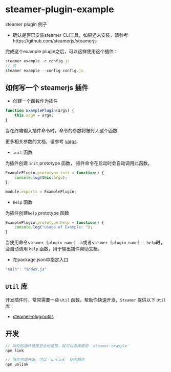 # steamer-plugin-example

steamer plugin 例子

* 确认是否已安装steamer CLI工具，如果还未安装，请参考https://github.com/steamerjs/steamerjs

完成这个example plugin之后，可以这样使用这个插件：

```javascript
steamer example -c config.js
// 或
steamer example --config config.js
```


## 如何写一个 steamerjs 插件

* 创建一个函数作为插件

```javascript
function ExamplePlugin(argv) {
	this.argv = argv;
}
```
当在终端输入插件命令时，命令的参数将被传入这个函数

更多相关参数的文档，请参考 [yargs](https://github.com/yargs/yargs).

* `init` 函数

为插件创建 `init` prototype 函数， 插件命令在启动时会自动调用此函数。

```javascript
ExamplePlugin.prototype.init = function() {
	console.log(this.argv);
};

module.exports = ExamplePlugin;
```


* `help` 函数

为插件创建`help` prototype 函数

```javascript
ExamplePlugin.prototype.help = function() {
	console.log("Usage of Example: ");
}
```

当使用命令`steamer [plugin name] -h`或者`steamer [plugin name] --help`时，会自动调用 `help` 函数，用于输出插件帮助文档。

* 在package.json中指定入口

```javascript
"main": "index.js"
```

## `Util` 库

开发插件时，常常需要一些 `Util` 函数，帮助你快速开发，`Steamer` 提供以下 `Util` 库：

* [steamer-pluginutils](https://github.com/SteamerTeam/steamer-pluginutils)


## 开发

```javascript
// 将你的插件链接至全局路径，就可以直接使用 `steamer example`
npm link

// 当你完成开发，可以 `unlink` 你的插件
npm unlink

```
